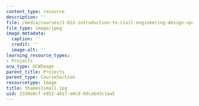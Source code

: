 ```yaml
---
content_type: resource
description: ''
file: /media/courses/1-012-introduction-to-civil-engineering-design-spring-2002/3339e8cfe852a617a0cd0dcab43c1aa5_thames1small.jpg
file_type: image/jpeg
image_metadata:
  caption: ''
  credit: ''
  image-alt: ''
learning_resource_types:
- Projects
ocw_type: OCWImage
parent_title: Projects
parent_type: CourseSection
resourcetype: Image
title: thames1small.jpg
uid: 3339e8cf-e852-a617-a0cd-0dcab43c1aa5
---
```

